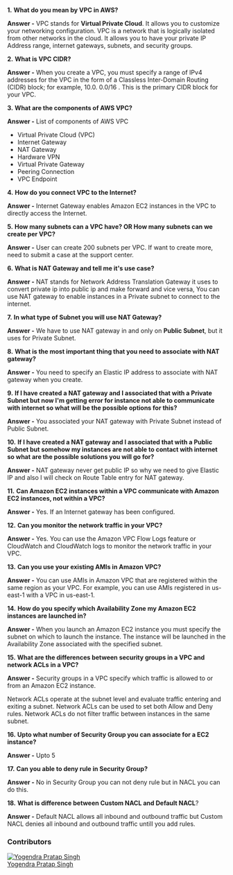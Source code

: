 **1.** **What do you mean by VPC in AWS?**

**Answer -** VPC stands for **Virtual Private Cloud**.  It allows you to customize your networking configuration. VPC is a network that is logically isolated from other networks in the cloud. It allows you to have your private IP Address range, internet gateways, subnets, and security groups.

**2.** **What is VPC CIDR?**

**Answer -** When you create a VPC, you must specify a range of IPv4 addresses for the VPC in the form of a Classless Inter-Domain Routing (CIDR) block; for example, 10.0. 0.0/16 . This is the primary CIDR block for your VPC.

**3.** **What are the components of AWS VPC?**

**Answer -** List of components of AWS VPC
- Virtual Private Cloud (VPC)
- Internet Gateway
- NAT Gateway
- Hardware VPN
- Virtual Private Gateway
- Peering Connection
- VPC Endpoint

**4.** **How do you connect VPC to the Internet?**

**Answer -** Internet Gateway enables Amazon EC2 instances in the VPC to directly access the Internet.

**5.** **How many subnets can a VPC have? OR How many subnets can we create per VPC?**

**Answer -** User can create 200 subnets per VPC. If want to create more, need to submit a case at the support center.


**6.** **What is NAT Gateway and tell me it's use case?**

**Answer -** NAT stands for Network Address Translation Gateway it uses to convert private ip into public ip and make forward and vice versa, You can use NAT gateway to enable instances in a Private subnet to connect to the internet.

**7.** **In what type of Subnet you will use NAT Gateway?**

**Answer -** We have to use NAT gateway in and only on **Public Subnet**, but it uses for Private Subnet.

**8.** **What is the most important thing that you need to associate with NAT gateway?**

**Answer -** You need to specify an Elastic IP address to associate with NAT gateway when you create.

**9.** **If I have created a NAT gateway and I associated that with a Private Subnet but now I'm getting error for instance not able to communicate with internet so what will be the possible options for this?**

**Answer -** You associated your NAT gateway with Private Subnet instead of Public Subnet.

**10.** **If I have created a NAT gateway and I associated that with a Public Subnet but somehow my instances are not able to contact with internet so what are the possible solutions you will go for?**

**Answer -**  NAT gateway never get public IP so why we need to give Elastic IP and also I will check on Route Table entry for NAT gateway. 

**11.** **Can Amazon EC2 instances within a VPC communicate with Amazon EC2 instances, not within a VPC?**

**Answer -** Yes. If an Internet gateway has been configured.

**12.** **Can you monitor the network traffic in your VPC?**

**Answer -** Yes. You can use the Amazon VPC Flow Logs feature or CloudWatch and CloudWatch logs to monitor the network traffic in your VPC.

**13.** **Can you use your existing AMIs in Amazon VPC?**

**Answer -** You can use AMIs in Amazon VPC that are registered within the same region as your VPC. For example, you can use AMIs registered in us-east-1 with a VPC in us-east-1.

**14.** **How do you specify which Availability Zone my Amazon EC2 instances are launched in?**

**Answer -** When you launch an Amazon EC2 instance you must specify the subnet on which to launch the instance. The instance will be launched in the Availability Zone associated with the specified subnet.

**15.** **What are the differences between security groups in a VPC and network ACLs in a VPC?**

**Answer -** Security groups in a VPC specify which traffic is allowed to or from an Amazon EC2 instance.

Network ACLs operate at the subnet level and evaluate traffic entering and exiting a subnet. Network ACLs can be used to set both Allow and Deny rules. Network ACLs do not filter traffic between instances in the same subnet.

**16.** **Upto what number of Security Group you can associate for a EC2 instance?**

**Answer -** Upto 5

**17.** **Can you able to deny rule in Security Group?**

**Answer -** No in Security Group you can not deny rule but in NACL you can do this.

**18.** **What is difference between Custom NACL and Default NACL**?

**Answer -** Default NACL allows all inbound and outbound traffic but Custom NACL denies all inbound and outbound traffic untill you add rules.

 

### Contributors
[![Yogendra Pratap Singh][yogendra_avatar]][yogendra_homepage]<br/>[Yogendra Pratap Singh][yogendra_homepage] 

  [yogendra_homepage]: https://github.com/PratapSingh13
  [yogendra_avatar]: https://img.cloudposse.com/75x75/https://github.com/PratapSingh13.png
